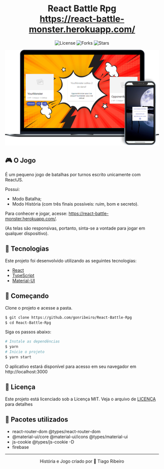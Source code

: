 <h1 align="center">
    React Battle Rpg
    <br />
    <a href="https://react-battle-monster.herokuapp.com/" target="_blank">https://react-battle-monster.herokuapp.com/</a>
</h1>

<p align="center">
  <img  src="https://img.shields.io/static/v1?label=license&message=MIT&color=orange&labelColor=121214" alt="License">

  <img src="https://img.shields.io/github/forks/gonribeiro/React-Battle-Rpg?label=forks&message=MIT&color=orange&labelColor=121214" alt="Forks">

  <img src="https://img.shields.io/github/stars/gonribeiro/React-Battle-Rpg?label=stars&message=MIT&color=orange&labelColor=121214" alt="Stars">
</p>

![Game](.github/game.png)

## 🎮 O Jogo

É um pequeno jogo de batalhas por turnos escrito unicamente com ReactJS.

Possui:

- Modo Batalha;
- Modo História (com três finais possíveis: ruim, bom e secreto).

Para conhecer e jogar, acesse: https://react-battle-monster.herokuapp.com/.

(As telas são responsivas, portanto, sinta-se a vontade para jogar em qualquer dispositivo).

## 🧪 Tecnologias

Este projeto foi desenvolvido utilizando as seguintes tecnologias:

- [React](https://reactjs.org)
- [TypeScript](https://www.typescriptlang.org/)
- [Material-UI](https://material-ui.com/)

## 🚀 Começando

Clone o projeto e acesse a pasta.

```bash
$ git clone https://github.com/gonribeiro/React-Battle-Rpg
$ cd React-Battle-Rpg
```

Siga os passos abaixo:
```bash
# Instale as dependências
$ yarn
# Inicie o projeto
$ yarn start
```
O aplicativo estará disponível para acesso em seu navegador em http://localhost:3000

## 📝 Licença

Este projeto está licenciado sob a Licença MIT. Veja o arquivo de [LICENÇA](LICENSE.md) para detalhes

## 🎲 Pacotes utilizados

- react-router-dom @types/react-router-dom
- @material-ui/core @material-ui/icons @types/material-ui
- js-cookie @types/js-cookie -D
- firebase

---
<p align="center">História e Jogo criado por 💜 Tiago Ribeiro</p>